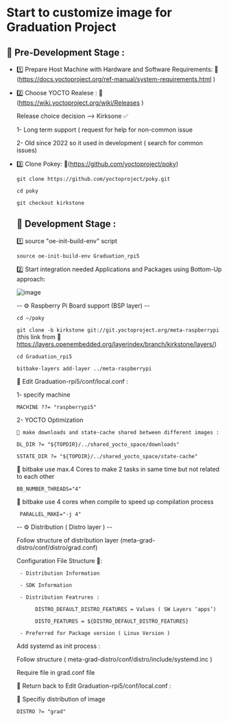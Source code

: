# Start to customize image for Graduation Project #

## 📌 Pre-Development Stage :

- 1️⃣ Prepare Host Machine with Hardware and Software Requirements: 🔗 (https://docs.yoctoproject.org/ref-manual/system-requirements.html )

- 2️⃣ Choose YOCTO Realese : 🔗 (https://wiki.yoctoproject.org/wiki/Releases )
  
  Release choice decision --> Kirksone ✅
  
   1- Long term support ( request for help for non-common issue

   2- Old since 2022 so it used in development ( search for common issues)

- 3️⃣ Clone Pokey: 🔗(https://github.com/yoctoproject/poky)
  
  ```git clone https://github.com/yoctoproject/poky.git```
  
  ```cd poky```
  
  ```git checkout kirkstone```
  
  ## 📌 Development Stage :

  1️⃣ source "oe-init-build-env" script
 
    ```source oe-init-build-env Graduation_rpi5 ```

  2️⃣ Start integration needed Applications and Packages using Bottom-Up approach:

  ![image](https://github.com/user-attachments/assets/36ca6c7f-c206-46f8-8a98-c9b574222b69)

   
  -- ⚙️ Raspberry Pi Board support (BSP layer) --
  
  ``` cd ~/poky ```
  
  ``` git clone -b kirkstone git://git.yoctoproject.org/meta-raspberrypi ``` (this link from 🔗 https://layers.openembedded.org/layerindex/branch/kirkstone/layers/)

  ``` cd Graduation_rpi5 ```

  ``` bitbake-layers add-layer ../meta-raspberrypi ```
  
    📝 Edit Graduation-rpi5/conf/local.conf :

    1- specify machine 

    ``` MACHINE ??= "raspberrypi5" ```

    2- YOCTO Optimization

      📌 make downloads and state-cache shared between different images :
 
   ``` DL_DIR ?= "${TOPDIR}/../shared_yocto_space/downloads" ```

   ``` SSTATE_DIR ?= "${TOPDIR}/../shared_yocto_space/state-cache" ```
  
     📌 bitbake use max.4 Cores to make 2 tasks in same time but not related to each other
  
   ``` BB_NUMBER_THREADS="4" ```

     📌 bitbake use 4 cores when compile to speed up compilation process
  
   ```  PARALLEL_MAKE="-j 4" ```

  -- ⚙️ Distribution ( Distro layer ) --

    Follow structure of distribution layer (meta-grad-distro/conf/distro/grad.conf)

    Configuration File Structure 📃:
  
       - Distribution Information
  
       - SDK Information
  
       - Distribution Featrures :
  
            DISTRO_DEFAULT_DISTRO_FEATURES = Values ( SW Layers ‘apps’)
  
            DISTO_FEATURES = ${DISTRO_DEFAULT_DISTRO_FEATURES}
  
       - Preferred for Package version ( Linux Version )

   Add systemd as init process :

     Follow structure ( meta-grad-distro/conf/distro/include/systemd.inc )

     Require file in grad.conf file

   📝 Return back to Edit Graduation-rpi5/conf/local.conf :

     📌 Specifiy distribution of image 

     ``` DISTRO ?= "grad" ```

